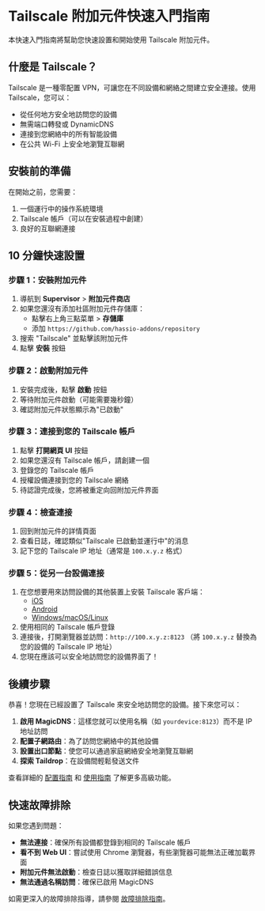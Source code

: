 # Tailscale 附加元件快速入門指南

本快速入門指南將幫助您快速設置和開始使用 Tailscale 附加元件。

## 什麼是 Tailscale？

Tailscale 是一種零配置 VPN，可讓您在不同設備和網絡之間建立安全連接。使用 Tailscale，您可以：

- 從任何地方安全地訪問您的設備
- 無需端口轉發或 DynamicDNS
- 連接到您網絡中的所有智能設備
- 在公共 Wi-Fi 上安全地瀏覽互聯網

## 安裝前的準備

在開始之前，您需要：

1. 一個運行中的操作系統環境
2. Tailscale 帳戶（可以在安裝過程中創建）
3. 良好的互聯網連接

## 10 分鐘快速設置

### 步驟 1：安裝附加元件

1. 導航到 **Supervisor** > **附加元件商店**
2. 如果您還沒有添加社區附加元件存儲庫：
   - 點擊右上角三點菜單 > **存儲庫**
   - 添加 `https://github.com/hassio-addons/repository`
3. 搜索 "Tailscale" 並點擊該附加元件
4. 點擊 **安裝** 按鈕

### 步驟 2：啟動附加元件

1. 安裝完成後，點擊 **啟動** 按鈕
2. 等待附加元件啟動（可能需要幾秒鐘）
3. 確認附加元件狀態顯示為"已啟動"

### 步驟 3：連接到您的 Tailscale 帳戶

1. 點擊 **打開網頁 UI** 按鈕
2. 如果您還沒有 Tailscale 帳戶，請創建一個
3. 登錄您的 Tailscale 帳戶
4. 授權設備連接到您的 Tailscale 網絡
5. 待認證完成後，您將被重定向回附加元件界面

### 步驟 4：檢查連接

1. 回到附加元件的詳情頁面
2. 查看日誌，確認類似"Tailscale 已啟動並運行中"的消息
3. 記下您的 Tailscale IP 地址（通常是 `100.x.y.z` 格式）

### 步驟 5：從另一台設備連接

1. 在您想要用來訪問設備的其他裝置上安裝 Tailscale 客戶端：
   - [iOS](https://apps.apple.com/us/app/tailscale/id1470499037)
   - [Android](https://play.google.com/store/apps/details?id=com.tailscale.ipn)
   - [Windows/macOS/Linux](https://tailscale.com/download)
2. 使用相同的 Tailscale 帳戶登錄
3. 連接後，打開瀏覽器並訪問：`http://100.x.y.z:8123`
   （將 `100.x.y.z` 替換為您的設備的 Tailscale IP 地址）
4. 您現在應該可以安全地訪問您的設備界面了！

## 後續步驟

恭喜！您現在已經設置了 Tailscale 來安全地訪問您的設備。接下來您可以：

1. **啟用 MagicDNS**：這樣您就可以使用名稱（如 `yourdevice:8123`）而不是 IP 地址訪問
2. **配置子網路由**：為了訪問您網絡中的其他設備
3. **設置出口節點**：使您可以通過家庭網絡安全地瀏覽互聯網
4. **探索 Taildrop**：在設備間輕鬆發送文件

查看詳細的 [配置指南](configuration.md) 和 [使用指南](usage.md) 了解更多高級功能。

## 快速故障排除

如果您遇到問題：

- **無法連接**：確保所有設備都登錄到相同的 Tailscale 帳戶
- **看不到 Web UI**：嘗試使用 Chrome 瀏覽器，有些瀏覽器可能無法正確加載界面
- **附加元件無法啟動**：檢查日誌以獲取詳細錯誤信息
- **無法通過名稱訪問**：確保已啟用 MagicDNS

如需更深入的故障排除指導，請參閱 [故障排除指南](troubleshooting.md)。 